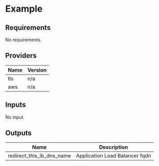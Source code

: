 # Example

<!-- BEGINNING OF PRE-COMMIT-TERRAFORM DOCS HOOK -->
## Requirements

No requirements.

## Providers

| Name | Version |
|------|---------|
| tls | n/a |
| aws | n/a |

## Inputs

No input.

## Outputs

| Name | Description |
|------|-------------|
| redirect\_this\_lb\_dns\_name | Application Load Balancer fqdn |

<!-- END OF PRE-COMMIT-TERRAFORM DOCS HOOK -->

